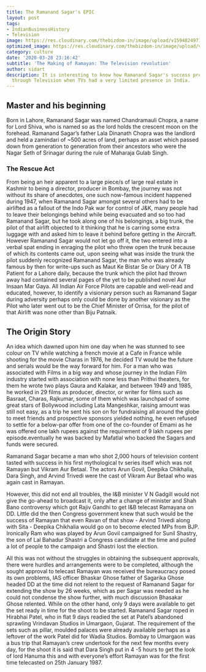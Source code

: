 ```yaml
---
title: The Ramanand Sagar's EPIC
layout: post
tags:
- IndianBusinessHistory
- Television
image: https://res.cloudinary.com/thebizdom-in/image/upload/v1594824971/Ramayan_gecsfp.png
optimized_image: https://res.cloudinary.com/thebizdom-in/image/upload/v1594824971/Ramayan_gecsfp.png
category: culture
date: '2020-03-28 23:16:42'
subtitle: 'The Making of Ramayan: The Television revolution'
author: sidart
description: It is interesting to know how Ramanand Sagar's success presented Ramayan
  through Television when TVs had a very limited presence in India.
---
```


## Master and his beginning  
Born in Lahore, Ramanand Sagar was named Chandramauli Chopra, a name for Lord Shiva, who is named so as the lord holds the crescent moon on the forehead. Ramanand Sagar’s father Lala Dinanath Chopra was the landlord and held a zamindari of ~500 acres of land, perhaps an asset which passed down from generation to generation from their ancestors who were the Nagar Seth of Srinagar during the rule of  Maharaja Gulab Singh. 
### The Rescue Act   
From being an heir apparent to a large piece/s of large real estate in Kashmir to being a director, producer in Bombay, the journey was not without its share of anecdotes, one such now-famous incident happened during 1947, when Ramanand Sagar amongst several others had to be airlifted as a fallout of the Indo Pak war for control of J&K, many people had to leave their belongings behind while being evacuated and so too had Ramanand Sagar, but he took along one of his belongings, a big trunk, the pilot of that airlift objected to it thinking that he is carring some extra luggage with and asked him to leave it behind before getting in the Aircraft.  However Ramanand Sagar would not let go off it, the two entered into a verbal spat ending in enraging the pilot who threw open the trunk because of which its contents came out, upon seeing what was inside the trunk the pilot suddenly recognized Ramanand Sagar, the man who was already famous by then for write-ups such as Maut Ke Bistar Se  or Diary Of A TB Patient for a Lahore daily,  because the trunk which the pilot had thrown away had contained several pages of the yet to be published novel Aur Insaan Mar Gaya. All Indian Air Force Pilots are capable and well-read and educated, however, to identify a visionary person such as Ramanand Sagar during adversity perhaps only could be done by another visionary as the Pilot who later went out to be the Chief Minister of Orrisa, for the pilot of that Airlift was none other than Biju Patnaik.

## The Origin Story  
An idea which dawned upon him one day when he was stunned to see colour on TV while watching a french movie at a Cafe in France while shooting for the movie Charas in 1976, he decided TV would be the future and serials would be the way forward for him.
For a man who was associated with Films in a big way and whose journey in the Indian Film industry started with association with none less than Prithvi theaters, for them he wrote two plays Gaura and Kalakar, and between 1949 and 1985, he worked in 29 films as producer, director, or writer for films such as Basraat, Charas, Rajkumar, some of them which was launchpad of some great stars of Bollywood including Lata Mangeshkar, raising amount was still not easy, as a trip he sent his son on for fundraising all around the globe to meet friends and prospective sponsors yielded nothing, he even refused to settle for a below-par offer from one of the co-founder of Emami as he was offered one lakh rupees against the requirement of 9 lakh rupees per episode.eventually he was backed by Mafatlal who backed the Sagars and funds were secured. 

Ramanand Sagar became a man who shot 2,000 hours of television content tasted with success in his first mythological tv series itself which was not Ramayan but Vikram Aur Betaal. The actors Arun Govil, Deepika Chikhalia, Dara Singh, and Arvind Trivedi were the cast of Vikram Aur Betaal who was again cast in Ramayan.

However, this did not end all troubles, the I&B minister V N Gadgill would not give the go-ahead to broadcast it, only after a change of minister and Shah Bano controversy which got Rajiv Gandhi to get I&B telecast Ramayana on DD. Little did the then Congress government knew  that such would be the success of Ramayan that even Ravan of that show - Arvind Trivedi along with Sita - Deepika Chikhalia would go on to become elected MPs from BJP. Ironically Ram who was played by Arun Govil campaigned for Sunil Shastry, the son of Lal Bahadur Shastri a Congress candidate at the time and pulled a lot of people to the campaign and Shastri lost the election.

All this was not without the struggles in obtaining the subsequent approvals, there were hurdles and arrangements were to be completed, although the sought approval to telecast Ramayan was received the bureaucracy posed its own problems,  IAS officer Bhaskar Ghose father of Sagarika Ghose headed DD at the time did not relent to the request of Ramanand Sagar for extending the show by 26 weeks, which as per Sagar was needed as he could not condense the show further, with much discussion Bhasakar Ghose relented. While on the other hand, only 9 days were available to get the set ready in time for the shoot to be started. Ramanand Sagar roped in Hirabhai Patel, who in flat 9 days readied the set at Patel’s abandoned sprawling Vrindavan Studios in Umargaon, Gujarat. The requirement of the sets such as pillar, moulded palaces were already available perhaps as a leftover of the work  Patel did for Wadia Studios. Bombay to Umargaon was a bus trip that Ramayan’s crew undertook for the next few months every day, for the shoot it is said that Dara Singh put in 4 -5 hours to get the look of lord Hanuma this and with everyone’s effort Ramayan was for the first time telecasted on 25th January 1987.
